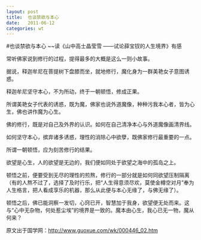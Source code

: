 ```yaml
---
layout: post
title:  也谈禁欲与本心
date:   2011-06-12
categories: wt
---
```


#也谈禁欲与本心 ~~读《山中高士晶莹雪 ——试论薛宝钗的人生境界》有感

常听佛家说到修行的过程，提得最多的大概是这么一则小故事。

据说，释迦牟尼在菩提树下盘膝而坐，就地修行，魔化身为一群美艳女子意图诱惑。

释迦牟尼坚守本心，不为所动，终于一朝顿悟，修成正果。

所谓美艳女子代表的诱惑，既为魔，佛家也说外道魔像，种种污我本心者，皆为心生，佛也讲作魔为心生。

佛的修行，既是对自己及外界的认识。如何在自己清净本心与外道魔像画清界线。

如何坚守本心，摈弃诸多诱惑，理性的消除心中欲孽，既佛家修行最重要的一点。

所谓一朝顿悟，应为刻苦修行的结果。

欲望是心生，人的欲望是无边的，我们便如同处于欲望之海中的孤岛之上。

顿悟之前，便要受到无尽的理性的煎熬，修行的一部分就是如何同欲望压制隔离（有的人熬不过了，选择了及时行乐，把“人生得意须尽欢，莫使金樽空对月”奉为人生格言，把人看成享乐的机器，那么从此便与本心无缘了，与佛无缘了）。

顿悟之后，佛已能洞察一发切，心窍已开，智慧加于我身，欲望便无处而来。这与“心中无杂物，何处惹尘埃”的境界是一致的。魔本由心生，我心已无一物，魔从何来？

 

 

原文出于国学网：http://www.guoxue.com/wk/000446_02.htm